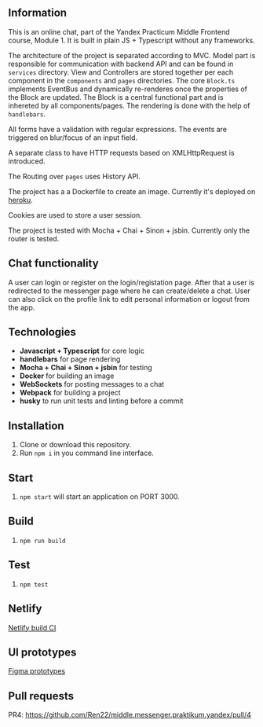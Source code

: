 ## Information

This is an online chat, part of the Yandex Practicum Middle Frontend course, Module 1.
It is built in plain JS + Typescript without any frameworks.

The architecture of the project is separated according to MVC.
Model part is responsible for communication with backend API and can be found in `services` directory.
View and Controllers are stored together per each component in the `components` and `pages` directories.
The core `Block.ts` implements EventBus and dynamically re-renderes once the properties of the Block are updated. The Block is a central functional part and is inhereted by all components/pages. 
The rendering is done with the help of `handlebars`.

All forms have a validation with regular expressions. The events are triggered on blur/focus of an input field.

A separate class to have HTTP requests based on XMLHttpRequest is introduced.

The Routing over `pages` uses History API.

The project has a a Dockerfile to create an image. Currently it's deployed on [heroku](https://fast-hamlet-74665.herokuapp.com/).

Cookies are used to store a user session.

The project is tested with Mocha + Chai + Sinon + jsbin. Currently only the router is tested.

## Chat functionality

A user can login or register on the login/registation page. 
After that a user is redirected to the messenger page where he can create/delete a chat.
User can also click on the profile link to edit personal information or logout from the app.

## Technologies

* **Javascript + Typescript** for core logic
* **handlebars** for page rendering
* **Mocha + Chai + Sinon + jsbin** for testing
* **Docker** for building an image
* **WebSockets** for posting messages to a chat
* **Webpack** for building a project
* **husky** to run unit tests and linting before a commit

## Installation

1. Clone or download this repository.
2. Run `npm i` in you command line interface.

## Start

1. `npm start` will start an application on PORT 3000.

## Build

1. `npm run build`

## Test

1. `npm test`

## Netlify
[Netlify build CI](https://zen-johnson-0174eb.netlify.app)

## UI prototypes
[Figma prototypes](https://www.figma.com/file/0tnzcPJnhbMgOgE5XtB8qA/Chat-(Copy)?node-id=0%3A1)

## Pull requests
PR4: https://github.com/Ren22/middle.messenger.praktikum.yandex/pull/4

